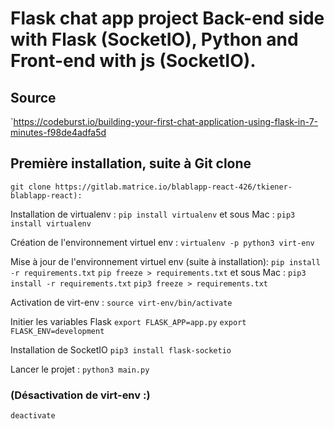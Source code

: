 # Flask chat app project Back-end side with Flask (SocketIO), Python and Front-end with js (SocketIO).

## Source
`https://codeburst.io/building-your-first-chat-application-using-flask-in-7-minutes-f98de4adfa5d

## Première installation, suite à Git clone
```git clone https://gitlab.matrice.io/blablapp-react-426/tkiener-blablapp-react):```

Installation de virtualenv :
```pip install virtualenv```
 et sous Mac :
```pip3 install virtualenv```

Création de l'environnement virtuel env :
```virtualenv -p python3 virt-env```

Mise à jour de l'environnement virtuel env (suite à installation):
```pip install -r requirements.txt```
```pip freeze > requirements.txt```
 et sous Mac :
```pip3 install -r requirements.txt```
```pip3 freeze > requirements.txt```

Activation de virt-env :
```source virt-env/bin/activate```

 Initier les variables Flask
```export FLASK_APP=app.py```
```export FLASK_ENV=development```

Installation de SocketIO
```pip3 install flask-socketio```

Lancer le projet :
```python3 main.py```

### (Désactivation de virt-env :)
```deactivate```
